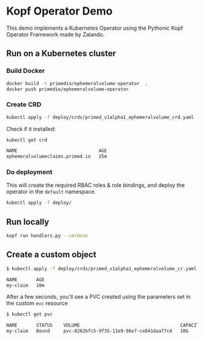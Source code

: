 # Kopf Operator Demo

This demo implements a Kubernetes Operator using the Pythonic Kopf Operator Framework made by Zalando.

## Run on a Kubernetes cluster

### Build Docker

```sh
docker build -t primedio/ephemeralvolume-operator  .
docker push primedio/ephemeralvolume-operator
```

### Create CRD

```sh
kubectl apply -f deploy/crds/primed_v1alpha1_ephemeralvolume_crd.yaml
```

Check if it installed:

```sh
kubectl get crd

NAME                              AGE
ephemeralvolumeclaims.primed.io   25m
```

### Do deployment

This will create the required RBAC roles & role bindings, and deploy the operator in the `default` namespace.

```sh
kubectl apply -f deploy/
```

## Run locally

```sh
kopf run handlers.py --verbose
```

## Create a custom object

```sh
$ kubectl apply -f deploy/crds/primed_v1alpha1_ephemeralvolume_cr.yaml

NAME       AGE
my-claim   10m
```

After a few seconds, you'll see a PVC created using the parameters set in the custom `evc` resource

```sh
$ kubectl get pvc

NAME       STATUS    VOLUME                                     CAPACITY   ACCESS MODES   STORAGECLASS   AGE
my-claim   Bound     pvc-8262bfc5-9f35-11e9-96e7-ce841daa77c4   10G        RWO            standard       12m
```
